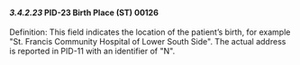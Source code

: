 #### *3.4.2.23* PID-23 Birth Place (ST) 00126

Definition: This field indicates the location of the patient’s birth, for example "St. Francis Community Hospital of Lower South Side". The actual address is reported in PID-11 with an identifier of "N".
